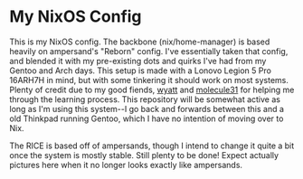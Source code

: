 # My NixOS Config

This is my NixOS config. The backbone (nix/home-manager) is based heavily on
ampersand's "Reborn" config. I've essentially taken that config, and blended it
with my pre-existing dots and quirks I've had from my Gentoo and Arch days. This
setup is made with a Lonovo Legion 5 Pro 16ARH7H in mind, but with some
tinkering it should work on most systems. Plenty of credit due to my good
fiends, [wyatt](www.wyatt.wtf) and [molecule31](https://molecule31.co.ua/) for
helping me through the learning process. This repository will be somewhat active
as long as I'm using this system--I go back and forwards between this and a old
Thinkpad running Gentoo, which I have no intention of moving over to Nix.

The RICE is based off of ampersands, though I intend to change it quite a bit
once the system is mostly stable. Still plenty to be done! Expect actually
pictures here when it no longer looks exactly like ampersands.
